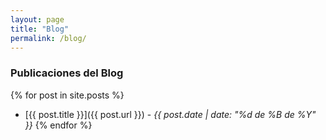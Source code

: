 ```yaml
---
layout: page
title: "Blog"
permalink: /blog/
---
```


### Publicaciones del Blog

{% for post in site.posts %}
- [{{ post.title }}]({{ post.url }}) - _{{ post.date | date: "%d de %B de %Y" }}_
{% endfor %}
